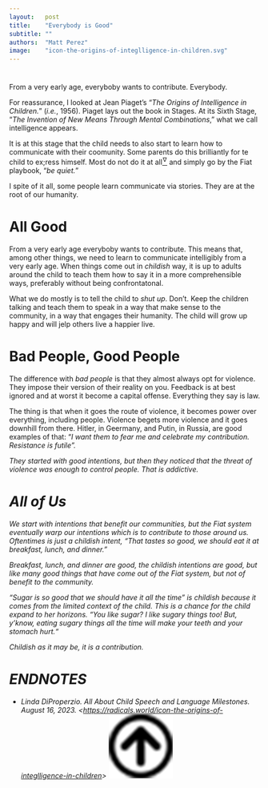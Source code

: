 ```yaml
---
layout:   post
title:    "Everybody is Good"
subtitle: ""
authors:  "Matt Perez"
image:    "icon-the-origins-of-integlligence-in-children.svg"
---
```


<div style='display:none; '>
 <p>Everybody is trying to contribute. For some, the mean is violence, for others, the mean is conversations. We must learn to teach conversations.</p>
</div>

<h1></h1>
 <p>From a very early age, everyboby wants to contribute. Everybody.</p>
 <p>For reassurance, I looked at Jean Piaget&rsquo;s &ldquo;<em>The Origins of Intelligence in Children.</em>&rdquo; (<em>i.e.</em>, 1956). Piaget lays out the book in Stages. At its Sixth Stage, &ldquo;<em>The Invention of New Means Through Mental Combinations</em>,&rdquo; what we call intelligence appears.</p>
 <p>It is at this stage that the child needs to also start to learn how to communicate with their coomunity. Some parents do this brilliantly for te child to ex;ress himself. Most do not do it at all<a href="#en01"><sup id="bm01">&hairsp;&nabla;&hairsp;</sup></a> and simply go by the Fiat playbook, &ldquo;<em>be quiet.</em>&rdquo;</p>
 <p>I spite of it all, some people learn communicate via stories. They are at the root of our humanity.</p>

<h1>All Good</h1>
 <p>From a very early age everyboby wants to contribute. This means that, among other things, we need to learn to communicate intelligibly from a very early age. When things come out in <em>childish</em> way, it is up to adults around the child to teach them how to say it in a more comprehensible ways, preferably without being confrontatonal.</p>
 <p>What we do mostly is to tell the child to <em>shut up</em>. Don&rsquo;t. Keep the children talking and teach them to speak in a way that make sense to the community, in a way that engages their humanity. The child will grow up happy and will jelp others live a happier live.</p>

<h1>Bad People, Good People</h1>
 <p>The difference with <em>bad people</em> is that they almost always opt for violence. They impose their version of their reality on you. Feedback is at best ignored and at worst it become a capital offense. Everything they say is law.</p>
 <p>The thing is that when it goes the route of violence, it becomes power over everything, including people. Violence begets more violence and it goes downhill from there. Hitler, in Geermany, and Putin, in Russia, are good examples of that: &ldquo;<em>I want them to <em>fear</em> me and celebrate my contribution. <em>Resistance is futile</em>&rdquo;.</p>
 <p>They started with good intentions, but then they noticed that the threat of violence was enough to control people. That is addictive.</p>

<h1>All of Us</h1>
 <p>We start with intentions that benefit our communities, but the Fiat system eventually warp our intentions which is to contribute to those around us. Oftentimes is just a childish intent, &ldquo;<em>That tastes so good, we should eat it at breakfast, lunch, and dinner.</em>&rdquo;</p>
 <p>Breakfast, lunch, and dinner are good, the childish intentions are good, but like many good things that have come out of the Fiat system, but not of benefit to the community.</p>
 <p>&ldquo;<em>Sugar is so good that we should have it all the time</em>&rdquo; is childish because it comes from the limited context of the child. This is a chance for the child expand to her horizons. &ldquo;<em>You like sugar? I like sugary things too! But, y&rsquo;know, eating sugary things all the time will make your teeth and your stomach hurt.&ldquo;<em></p>
 <p>Childish as it may be, it is a contribution.</p>

<h1 class="_section">ENDNOTES</h1>
 <ul>
  <li id="en01">
   <p class="_list-item">
    Linda DiProperzio.
    <em>All About Child Speech and Language Milestones</em>.
    August 16, 2023.
    &lt;<a href="https://radicals.world/icon-the-origins-of-integlligence-in-children" target="_blank">https://radicals.world/icon-the-origins-of-integlligence-in-children</a>&gt;
    <a class="_uparrow" href="#bm01"><img src="/assets/img/arrow-up-icon.png"></a>
   </p>
  </li>
 </ul>

